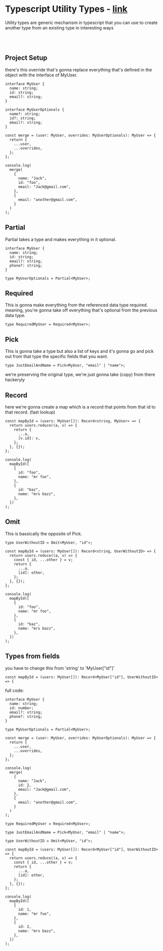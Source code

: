 # Typescript Utility Types - [link]

Utility types are generic mechanism in typescript
that you can use to create another type from an existing
type in interesting ways

<br><br>

[link]: https://www.typescriptlang.org/docs/handbook/utility-types.html

## Project Setup

there's this override that's gonna replace everything that's defined in the object
with the interface of MyUser.

```
interface MyUser {
  name: string;
  id: string;
  email?: string;
}

interface MyUserOptionals {
  name?: string;
  id?: string;
  email?: string;
}

const merge = (user: MyUser, overrides: MyUserOptionals): MyUser => {
  return {
    ...user,
    ...overrides,
  };
};

console.log(
  merge(
    {
      name: "Jack",
      id: "foo",
      email: "Jack@gmail.com",
    },
    {
      email: "another@gmail.com",
    }
  )
);
```

## Partial

Partial takes a type and makes everything in it optional.

```
interface MyUser {
  name: string;
  id: string;
  email?: string;
  phone?: string;
}

type MyUserOptionals = Partial<MyUser>;
```

## Required

This is gonna make everything from the referenced data type required. meaning, you're gonna take off everything that's optional from the previous data type.

```
type RequiredMyUser = Required<MyUser>;
```

## Pick

This is gonna take a type but also a list of keys and it's gonna go and
pick out from that type the specific fields that you want.

```
type JustEmailAndName = Pick<MyUser, "email" | "name">;
```

we're preserving the original type, we're just gonna take (copy) from there hackeryly

## Record

here we're gonna create a map which is a record that points from that id to that record. (fast lookup)

```
const mapById = (users: MyUser[]): Record<string, MyUser> => {
  return users.reduce((a, v) => {
    return {
      ...a,
      [v.id]: v,
    };
  }, {});
};

console.log(
  mapById([
    {
      id: "foo",
      name: "mr foo",
    },
    {
      id: "baz",
      name: "mrs bazz",
    },
  ])
);
```

## Omit

This is bassically the opposite of Pick.

```
type UserWithoutID = Omit<MyUser, "id">;

const mapById = (users: MyUser[]): Record<string, UserWithoutID> => {
  return users.reduce((a, v) => {
    const { id, ...other } = v;
    return {
      ...a,
      [id]: other,
    };
  }, {});
};

console.log(
  mapById([
    {
      id: "foo",
      name: "mr foo",
    },
    {
      id: "baz",
      name: "mrs bazz",
    },
  ])
);
```

## Types from fields

you have to change this from 'string' to 'MyUser[\"id\"]'

```
const mapById = (users: MyUser[]): Record<MyUser["id"], UserWithoutID> => {
```

full code:

```
interface MyUser {
  name: string;
  id: number;
  email?: string;
  phone?: string;
}

type MyUserOptionals = Partial<MyUser>;

const merge = (user: MyUser, overrides: MyUserOptionals): MyUser => {
  return {
    ...user,
    ...overrides,
  };
};

console.log(
  merge(
    {
      name: "Jack",
      id: 2,
      email: "Jack@gmail.com",
    },
    {
      email: "another@gmail.com",
    }
  )
);

type RequiredMyUser = Required<MyUser>;

type JustEmailAndName = Pick<MyUser, "email" | "name">;

type UserWithoutID = Omit<MyUser, "id">;

const mapById = (users: MyUser[]): Record<MyUser["id"], UserWithoutID> => {
  return users.reduce((a, v) => {
    const { id, ...other } = v;
    return {
      ...a,
      [id]: other,
    };
  }, {});
};

console.log(
  mapById([
    {
      id: 1,
      name: "mr foo",
    },
    {
      id: 2,
      name: "mrs bazz",
    },
  ])
);
```
